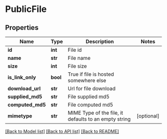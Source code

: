 # PublicFile

## Properties
Name | Type | Description | Notes
------------ | ------------- | ------------- | -------------
**id** | **int** | File id | 
**name** | **str** | File name | 
**size** | **int** | File size | 
**is_link_only** | **bool** | True if file is hosted somewhere else | 
**download_url** | **str** | Url for file download | 
**supplied_md5** | **str** | File supplied md5 | 
**computed_md5** | **str** | File computed md5 | 
**mimetype** | **str** | MIME Type of the file, it defaults to an empty string | [optional] 

[[Back to Model list]](../README.md#documentation-for-models) [[Back to API list]](../README.md#documentation-for-api-endpoints) [[Back to README]](../README.md)


